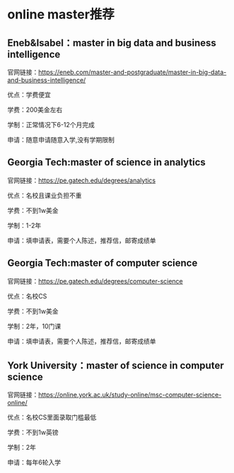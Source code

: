 # online master推荐
## Eneb&Isabel：master in big data and business intelligence
官网链接：https://eneb.com/master-and-postgraduate/master-in-big-data-and-business-intelligence/

优点：学费便宜

学费：200美金左右

学制：正常情况下6-12个月完成

申请：随意申请随意入学,没有学期限制



## Georgia Tech:master of science in analytics
官网链接：https://pe.gatech.edu/degrees/analytics

优点：名校且课业负担不重

学费：不到1w美金

学制：1-2年

申请：填申请表，需要个人陈述，推荐信，邮寄成绩单

## Georgia Tech:master of computer science
官网链接：https://pe.gatech.edu/degrees/computer-science

优点：名校CS

学费：不到1w美金

学制：2年，10门课

申请：填申请表，需要个人陈述，推荐信，邮寄成绩单


## York University：master of science in computer science 

官网链接：https://online.york.ac.uk/study-online/msc-computer-science-online/

优点：名校CS里面录取门槛最低

学费：不到1w英镑

学制：2年

申请：每年6轮入学

